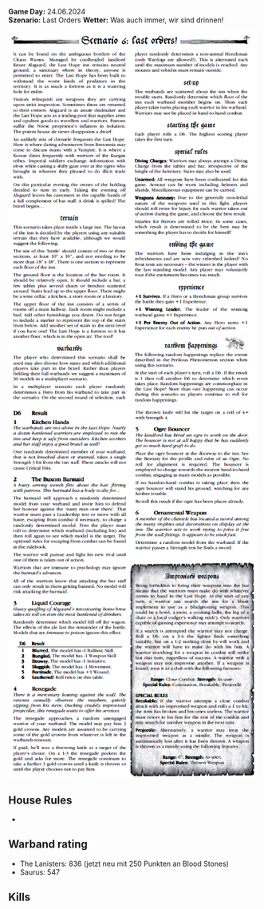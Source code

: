 **Game Day:** 24.06.2024  
**Szenario:** Last Orders 
**Wetter:** Was auch immer, wir sind drinnen!

<img src="../Pics/LO_1.png" alt="drawing" width="500"/>

<img src="../Pics/LO_2.png" alt="drawing" width="500"/>

## House Rules
 - 

## Warband rating
- The Lanisters: 836  (jetzt neu mit 250 Punkten an Blood Stones)
- Saurus: 547

## Kills

